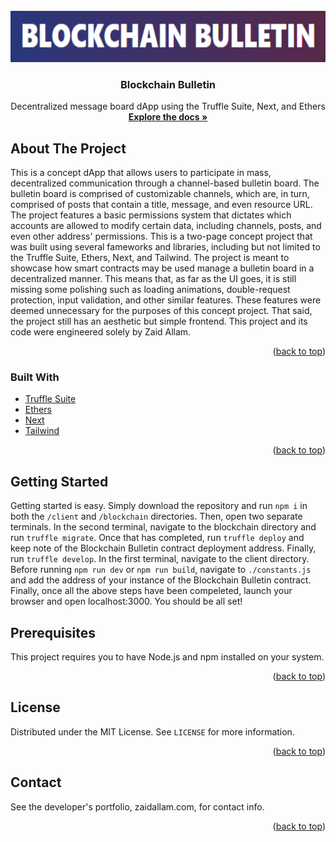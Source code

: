 <div id="top"></div>

<br />
<div align="center">
  <a href="https://github.com/zaidallam/Blockchain-Bulletin">
    <img src="./logo.png" alt="Logo" width="600" height="82">
  </a>

  <h3 align="center">Blockchain Bulletin</h3>

  <p align="center">
    Decentralized message board dApp using the Truffle Suite, Next, and Ethers
    <br />
    <a href="https://github.com/zaidallam/Blockchain-Bulletin"><strong>Explore the docs »</strong></a>
    <br />
  </p>
</div>

## About The Project

This is a concept dApp that allows users to participate in mass, decentralized communication through a channel-based bulletin board. The bulletin board is comprised of customizable channels, which are, in turn, comprised of posts that contain a title, message, and even resource URL. The project features a basic permissions system that dictates which accounts are allowed to modify certain data, including channels, posts, and even other address' permissions. 
This is a two-page concept project that was built using several fameworks and libraries, including but not limited to the Truffle Suite, Ethers, Next, and Tailwind.
The project is meant to showcase how smart contracts may be used manage a bulletin board in a decentralized manner. This means that, as far as the UI goes, it is still missing some polishing such as loading animations, double-request protection, input validation, and other similar features. These features were deemed unnecessary for the purposes of this concept project. That said, the project still has an aesthetic but simple frontend.
This project and its code were engineered solely by Zaid Allam.

<p align="right">(<a href="#top">back to top</a>)</p>

### Built With

* [Truffle Suite](https://github.com/trufflesuite)
* [Ethers](https://github.com/ethers-io/ethers.js/)
* [Next](https://github.com/vercel/next.js/)
* [Tailwind](https://github.com/tailwindlabs/tailwindcss)

<p align="right">(<a href="#top">back to top</a>)</p>

## Getting Started

Getting started is easy. Simply download the repository and run `npm i` in both the `/client` and `/blockchain` directories. Then, open two separate terminals.
In the second terminal, navigate to the blockchain directory and run `truffle migrate`. Once that has completed, run `truffle deploy` and keep note of the Blockchain Bulletin contract deployment address. Finally, run `truffle develop`.
In the first terminal, navigate to the client directory. Before running `npm run dev` or `npm run build`, navigate to `./constants.js` and add the address of your instance of the Blockchain Bulletin contract.
Finally, once all the above steps have been compeleted, launch your browser and open localhost:3000. You should be all set!

## Prerequisites

This project requires you to have Node.js and npm installed on your system.

<p align="right">(<a href="#top">back to top</a>)</p>

## License

Distributed under the MIT License. See `LICENSE` for more information.

<p align="right">(<a href="#top">back to top</a>)</p>

## Contact

See the developer's portfolio, zaidallam.com, for contact info.

<p align="right">(<a href="#top">back to top</a>)</p>